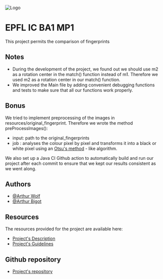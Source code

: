 
![Logo](https://upload.wikimedia.org/wikipedia/commons/f/f4/Logo_EPFL.svg)

# EPFL IC BA1 MP1
This project permits the comparison of fingerprints

## Notes
- During the development of the project, we found out we should use m2 as a rotation center in the match() function instead of m1.
Therefore we used m2 as a rotation center in our match() function.
- We improved the Main file by adding convenient debugging functions and tests to make sure that all our functions work properly.

## Bonus

We tried to implement preprocessing of the images in resources/original_fingerprint.
Therefore we wrote the method preProcessImages():

- input: path to the original_fingerprints 
- job : analyses the colour pixel by pixel and transforms it into a black or white pixel using an [Otsu's method](https://en.wikipedia.org/wiki/Otsu%27s_method) - like algorithm.

We also set up a Java CI Github action to automatically build and run our project after each commit to ensure that we kept our results consistent as we went along.

## Authors

- [@Arthur Wolf](https://www.github.com/arthur-wolf)
- [@Arthur Bigot](https://www.github.com/MisteFr)


## Resources

The resources provided for the project are available here:
- [Project's Description](https://proginsc.epfl.ch/wwwhiver/mini-projet1/descriptif.html)
- [Project's Guidelines](https://proginsc.epfl.ch/wwwhiver/mini-projet1/fingerprint.pdf)

## Github repository
- [Project's repository](https://github.com/arthur-wolf/ba1-mp1)